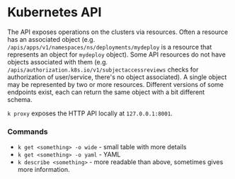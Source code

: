 # Kubernetes API

The API exposes operations on the clusters via resources. Often a resource has
an associated object (e.g. `/apis/apps/v1/namespaces/ns/deployments/mydeploy` is
a resource that represents an object for `mydeploy` object). Some API resources
do not have objects associated with them (e.g.
`/apis/authorization.k8s.io/v1/subjectaccessreviews` checks for authorization of
user/service, there's no object associated). A single object may be represented
by two or more resources. Different versions of some endpoints exist, each can
return the same object with a bit different schema.

`k proxy` exposes the HTTP API locally at `127.0.0.1:8001`.

### Commands

- `k get <something> -o wide` - small table with more details 
- `k get <something> -o yaml` - YAML 
- `k describe <something>` - more readable than above, sometimes gives more
  information.
